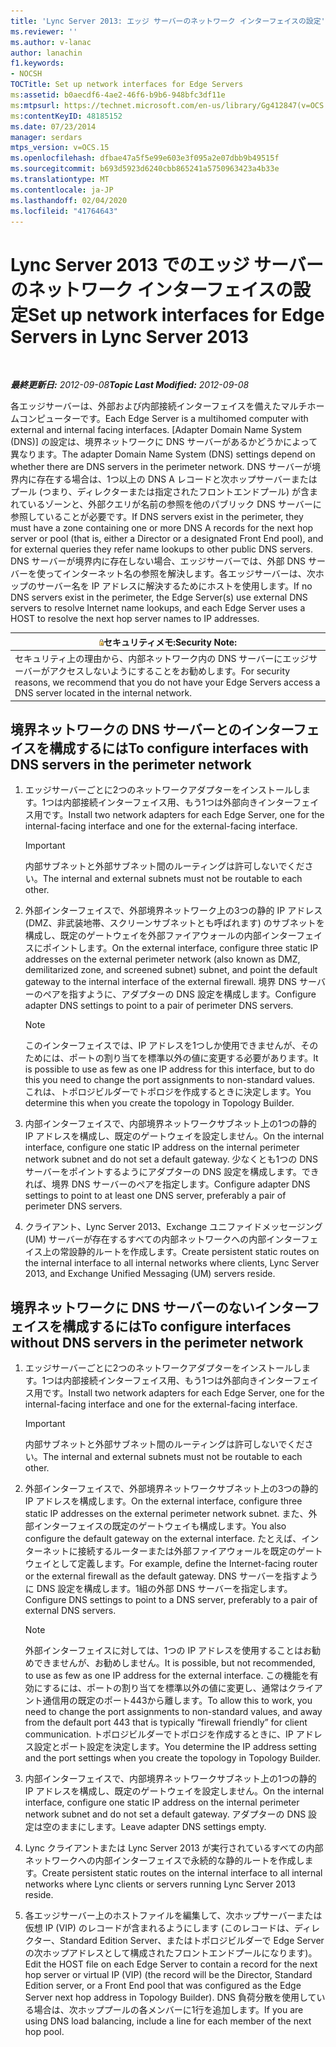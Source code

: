 ```yaml
---
title: 'Lync Server 2013: エッジ サーバーのネットワーク インターフェイスの設定'
ms.reviewer: ''
ms.author: v-lanac
author: lanachin
f1.keywords:
- NOCSH
TOCTitle: Set up network interfaces for Edge Servers
ms:assetid: b0aecdf6-4ae2-46f6-b9b6-948bfc3df11e
ms:mtpsurl: https://technet.microsoft.com/en-us/library/Gg412847(v=OCS.15)
ms:contentKeyID: 48185152
ms.date: 07/23/2014
manager: serdars
mtps_version: v=OCS.15
ms.openlocfilehash: dfbae47a5f5e99e603e3f095a2e07dbb9b49515f
ms.sourcegitcommit: b693d5923d6240cbb865241a5750963423a4b33e
ms.translationtype: MT
ms.contentlocale: ja-JP
ms.lasthandoff: 02/04/2020
ms.locfileid: "41764643"
---
```

<div data-xmlns="http://www.w3.org/1999/xhtml">

<div class="topic" data-xmlns="http://www.w3.org/1999/xhtml" data-msxsl="urn:schemas-microsoft-com:xslt" data-cs="http://msdn.microsoft.com/en-us/">

<div data-asp="http://msdn2.microsoft.com/asp">

# <a name="set-up-network-interfaces-for-edge-servers-in-lync-server-2013"></a><span data-ttu-id="f30d9-102">Lync Server 2013 でのエッジ サーバーのネットワーク インターフェイスの設定</span><span class="sxs-lookup"><span data-stu-id="f30d9-102">Set up network interfaces for Edge Servers in Lync Server 2013</span></span>

</div>

<div id="mainSection">

<div id="mainBody">

<span> </span>

<span data-ttu-id="f30d9-103">_**最終更新日:** 2012-09-08_</span><span class="sxs-lookup"><span data-stu-id="f30d9-103">_**Topic Last Modified:** 2012-09-08_</span></span>

<span data-ttu-id="f30d9-104">各エッジサーバーは、外部および内部接続インターフェイスを備えたマルチホームコンピューターです。</span><span class="sxs-lookup"><span data-stu-id="f30d9-104">Each Edge Server is a multihomed computer with external and internal facing interfaces.</span></span> <span data-ttu-id="f30d9-105">[Adapter Domain Name System (DNS)] の設定は、境界ネットワークに DNS サーバーがあるかどうかによって異なります。</span><span class="sxs-lookup"><span data-stu-id="f30d9-105">The adapter Domain Name System (DNS) settings depend on whether there are DNS servers in the perimeter network.</span></span> <span data-ttu-id="f30d9-106">DNS サーバーが境界内に存在する場合は、1つ以上の DNS A レコードと次ホップサーバーまたはプール (つまり、ディレクターまたは指定されたフロントエンドプール) が含まれているゾーンと、外部クエリが名前の参照を他のパブリック DNS サーバーに参照していることが必要です。</span><span class="sxs-lookup"><span data-stu-id="f30d9-106">If DNS servers exist in the perimeter, they must have a zone containing one or more DNS A records for the next hop server or pool (that is, either a Director or a designated Front End pool), and for external queries they refer name lookups to other public DNS servers.</span></span> <span data-ttu-id="f30d9-107">DNS サーバーが境界内に存在しない場合、エッジサーバーでは、外部 DNS サーバーを使ってインターネット名の参照を解決します。各エッジサーバーは、次ホップのサーバー名を IP アドレスに解決するためにホストを使用します。</span><span class="sxs-lookup"><span data-stu-id="f30d9-107">If no DNS servers exist in the perimeter, the Edge Server(s) use external DNS servers to resolve Internet name lookups, and each Edge Server uses a HOST to resolve the next hop server names to IP addresses.</span></span>

<div>

<table>
<thead>
<tr class="header">
<th><img src="images/Gg398321.security(OCS.15).gif" title="証券" alt="security" /><span data-ttu-id="f30d9-109">セキュリティメモ:</span><span class="sxs-lookup"><span data-stu-id="f30d9-109">Security Note:</span></span></th>
</tr>
</thead>
<tbody>
<tr class="odd">
<td><span data-ttu-id="f30d9-110">セキュリティ上の理由から、内部ネットワーク内の DNS サーバーにエッジサーバーがアクセスしないようにすることをお勧めします。</span><span class="sxs-lookup"><span data-stu-id="f30d9-110">For security reasons, we recommend that you do not have your Edge Servers access a DNS server located in the internal network.</span></span></td>
</tr>
</tbody>
</table>


</div>

<div>

## <a name="to-configure-interfaces-with-dns-servers-in-the-perimeter-network"></a><span data-ttu-id="f30d9-111">境界ネットワークの DNS サーバーとのインターフェイスを構成するには</span><span class="sxs-lookup"><span data-stu-id="f30d9-111">To configure interfaces with DNS servers in the perimeter network</span></span>

1.  <span data-ttu-id="f30d9-112">エッジサーバーごとに2つのネットワークアダプターをインストールします。1つは内部接続インターフェイス用、もう1つは外部向きインターフェイス用です。</span><span class="sxs-lookup"><span data-stu-id="f30d9-112">Install two network adapters for each Edge Server, one for the internal-facing interface and one for the external-facing interface.</span></span>
    
    <div>
    

    > [!IMPORTANT]  
    > <span data-ttu-id="f30d9-113">内部サブネットと外部サブネット間のルーティングは許可しないでください。</span><span class="sxs-lookup"><span data-stu-id="f30d9-113">The internal and external subnets must not be routable to each other.</span></span>

    
    </div>

2.  <span data-ttu-id="f30d9-114">外部インターフェイスで、外部境界ネットワーク上の3つの静的 IP アドレス (DMZ、非武装地帯、スクリーンサブネットとも呼ばれます) のサブネットを構成し、既定のゲートウェイを外部ファイアウォールの内部インターフェイスにポイントします。</span><span class="sxs-lookup"><span data-stu-id="f30d9-114">On the external interface, configure three static IP addresses on the external perimeter network (also known as DMZ, demilitarized zone, and screened subnet) subnet, and point the default gateway to the internal interface of the external firewall.</span></span> <span data-ttu-id="f30d9-115">境界 DNS サーバーのペアを指すように、アダプターの DNS 設定を構成します。</span><span class="sxs-lookup"><span data-stu-id="f30d9-115">Configure adapter DNS settings to point to a pair of perimeter DNS servers.</span></span>
    
    <div>
    

    > [!NOTE]  
    > <span data-ttu-id="f30d9-116">このインターフェイスでは、IP アドレスを1つしか使用できませんが、そのためには、ポートの割り当てを標準以外の値に変更する必要があります。</span><span class="sxs-lookup"><span data-stu-id="f30d9-116">It is possible to use as few as one IP address for this interface, but to do this you need to change the port assignments to non-standard values.</span></span> <span data-ttu-id="f30d9-117">これは、トポロジビルダーでトポロジを作成するときに決定します。</span><span class="sxs-lookup"><span data-stu-id="f30d9-117">You determine this when you create the topology in Topology Builder.</span></span>

    
    </div>

3.  <span data-ttu-id="f30d9-118">内部インターフェイスで、内部境界ネットワークサブネット上の1つの静的 IP アドレスを構成し、既定のゲートウェイを設定しません。</span><span class="sxs-lookup"><span data-stu-id="f30d9-118">On the internal interface, configure one static IP address on the internal perimeter network subnet and do not set a default gateway.</span></span> <span data-ttu-id="f30d9-119">少なくとも1つの DNS サーバーをポイントするようにアダプターの DNS 設定を構成します。できれば、境界 DNS サーバーのペアを指定します。</span><span class="sxs-lookup"><span data-stu-id="f30d9-119">Configure adapter DNS settings to point to at least one DNS server, preferably a pair of perimeter DNS servers.</span></span>

4.  <span data-ttu-id="f30d9-120">クライアント、Lync Server 2013、Exchange ユニファイドメッセージング (UM) サーバーが存在するすべての内部ネットワークへの内部インターフェイス上の常設静的ルートを作成します。</span><span class="sxs-lookup"><span data-stu-id="f30d9-120">Create persistent static routes on the internal interface to all internal networks where clients, Lync Server 2013, and Exchange Unified Messaging (UM) servers reside.</span></span>

</div>

<div>

## <a name="to-configure-interfaces-without-dns-servers-in-the-perimeter-network"></a><span data-ttu-id="f30d9-121">境界ネットワークに DNS サーバーのないインターフェイスを構成するには</span><span class="sxs-lookup"><span data-stu-id="f30d9-121">To configure interfaces without DNS servers in the perimeter network</span></span>

1.  <span data-ttu-id="f30d9-122">エッジサーバーごとに2つのネットワークアダプターをインストールします。1つは内部接続インターフェイス用、もう1つは外部向きインターフェイス用です。</span><span class="sxs-lookup"><span data-stu-id="f30d9-122">Install two network adapters for each Edge Server, one for the internal-facing interface and one for the external-facing interface.</span></span>
    
    <div>
    

    > [!IMPORTANT]  
    > <span data-ttu-id="f30d9-123">内部サブネットと外部サブネット間のルーティングは許可しないでください。</span><span class="sxs-lookup"><span data-stu-id="f30d9-123">The internal and external subnets must not be routable to each other.</span></span>

    
    </div>

2.  <span data-ttu-id="f30d9-124">外部インターフェイスで、外部境界ネットワークサブネット上の3つの静的 IP アドレスを構成します。</span><span class="sxs-lookup"><span data-stu-id="f30d9-124">On the external interface, configure three static IP addresses on the external perimeter network subnet.</span></span> <span data-ttu-id="f30d9-125">また、外部インターフェイスの既定のゲートウェイも構成します。</span><span class="sxs-lookup"><span data-stu-id="f30d9-125">You also configure the default gateway on the external interface.</span></span> <span data-ttu-id="f30d9-126">たとえば、インターネットに接続するルーターまたは外部ファイアウォールを既定のゲートウェイとして定義します。</span><span class="sxs-lookup"><span data-stu-id="f30d9-126">For example, define the Internet-facing router or the external firewall as the default gateway.</span></span> <span data-ttu-id="f30d9-127">DNS サーバーを指すように DNS 設定を構成します。1組の外部 DNS サーバーを指定します。</span><span class="sxs-lookup"><span data-stu-id="f30d9-127">Configure DNS settings to point to a DNS server, preferably to a pair of external DNS servers.</span></span>
    
    <div>
    

    > [!NOTE]  
    > <span data-ttu-id="f30d9-128">外部インターフェイスに対しては、1つの IP アドレスを使用することはお勧めできませんが、お勧めしません。</span><span class="sxs-lookup"><span data-stu-id="f30d9-128">It is possible, but not recommended, to use as few as one IP address for the external interface.</span></span> <span data-ttu-id="f30d9-129">この機能を有効にするには、ポートの割り当てを標準以外の値に変更し、通常はクライアント通信用の既定のポート443から離します。</span><span class="sxs-lookup"><span data-stu-id="f30d9-129">To allow this to work, you need to change the port assignments to non-standard values, and away from the default port 443 that is typically “firewall friendly” for client communication.</span></span> <span data-ttu-id="f30d9-130">トポロジビルダーでトポロジを作成するときに、IP アドレス設定とポート設定を決定します。</span><span class="sxs-lookup"><span data-stu-id="f30d9-130">You determine the IP address setting and the port settings when you create the topology in Topology Builder.</span></span>

    
    </div>

3.  <span data-ttu-id="f30d9-131">内部インターフェイスで、内部境界ネットワークサブネット上の1つの静的 IP アドレスを構成し、既定のゲートウェイを設定しません。</span><span class="sxs-lookup"><span data-stu-id="f30d9-131">On the internal interface, configure one static IP address on the internal perimeter network subnet and do not set a default gateway.</span></span> <span data-ttu-id="f30d9-132">アダプターの DNS 設定は空のままにします。</span><span class="sxs-lookup"><span data-stu-id="f30d9-132">Leave adapter DNS settings empty.</span></span>

4.  <span data-ttu-id="f30d9-133">Lync クライアントまたは Lync Server 2013 が実行されているすべての内部ネットワークへの内部インターフェイスで永続的な静的ルートを作成します。</span><span class="sxs-lookup"><span data-stu-id="f30d9-133">Create persistent static routes on the internal interface to all internal networks where Lync clients or servers running Lync Server 2013 reside.</span></span>

5.  <span data-ttu-id="f30d9-134">各エッジサーバー上のホストファイルを編集して、次ホップサーバーまたは仮想 IP (VIP) のレコードが含まれるようにします (このレコードは、ディレクター、Standard Edition Server、またはトポロジビルダーで Edge Server の次ホップアドレスとして構成されたフロントエンドプールになります)。</span><span class="sxs-lookup"><span data-stu-id="f30d9-134">Edit the HOST file on each Edge Server to contain a record for the next hop server or virtual IP (VIP) (the record will be the Director, Standard Edition server, or a Front End pool that was configured as the Edge Server next hop address in Topology Builder).</span></span> <span data-ttu-id="f30d9-135">DNS 負荷分散を使用している場合は、次ホッププールの各メンバーに1行を追加します。</span><span class="sxs-lookup"><span data-stu-id="f30d9-135">If you are using DNS load balancing, include a line for each member of the next hop pool.</span></span>

</div>

</div>

<span> </span>

</div>

</div>

</div>


